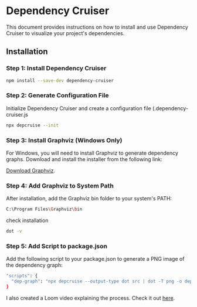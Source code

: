 # Dependency Cruiser

This document provides instructions on how to install and use Dependency Cruiser to visualize your project's dependencies.

## Installation

### Step 1: Install Dependency Cruiser

```bash
npm install --save-dev dependency-cruiser
```

### Step 2: Generate Configuration File
Initialize Dependency Cruiser and create a configuration file (.dependency-cruiser.js

```bash
npx depcruise --init
```

### Step 3: Install Graphviz (Windows Only)
For Windows, you will need to install Graphviz to generate dependency graphs. Download and install the installer from the following link:

[Download Graphviz](<[https://gitlab.com/api/v4/projects/4207231/packages/generic/graphviz-releases/12.2.1/windows_10_cmake_Release_graphviz-install-12.2.1-win64.exe]>).


### Step 4: Add Graphviz to System Path
After installation, add the Graphviz bin folder to your system's PATH:

```bash
C:\Program Files\Graphviz\bin
```

check installation
```bash
dot -v
```

### Step 5: Add Script to package.json
Add the following script to your package.json to generate a PNG image of the dependency graph:

```bash
"scripts": {
  "dep-graph": "npx depcruise --output-type dot src | dot -T png -o dependency-graph.png"
}

```



I also created a Loom video explaining the process. Check it out [here](<https://www.loom.com/share/8290e56753a54717b1f95f60b229af43>).






